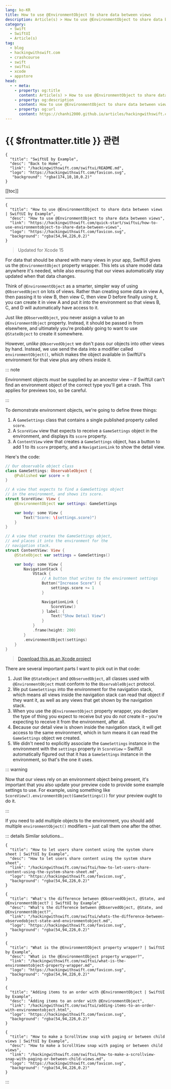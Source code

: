 ```yaml
---
lang: ko-KR
title: How to use @EnvironmentObject to share data between views
description: Article(s) > How to use @EnvironmentObject to share data between views
category:
  - Swift
  - SwiftUI
  - Article(s)
tag: 
  - blog
  - hackingwithswift.com
  - crashcourse
  - swift
  - swiftui
  - xcode
  - appstore
head:
  - - meta:
    - property: og:title
      content: Article(s) > How to use @EnvironmentObject to share data between views
    - property: og:description
      content: How to use @EnvironmentObject to share data between views
    - property: og:url
      content: https://chanhi2000.github.io/articles/hackingwithswift.com/swiftui/how-to-use-environmentobject-to-share-data-between-views.html
---
```


# {{ $frontmatter.title }} 관련

```component VPCard
{
  "title": "SwiftUI by Example",
  "desc": "Back to Home",
  "link": "/hackingwithswift.com/swiftui/README.md",
  "logo": "https://hackingwithswift.com/favicon.svg",
   "background": "rgba(174,10,10,0.2)"
}
```

[[toc]]

---

```component VPCard
{
  "title": "How to use @EnvironmentObject to share data between views | SwiftUI by Example",
  "desc": "How to use @EnvironmentObject to share data between views",
  "link": "https://hackingwithswift.com/quick-start/swiftui/how-to-use-environmentobject-to-share-data-between-views",
  "logo": "https://hackingwithswift.com/favicon.svg",
  "background": "rgba(54,94,226,0.2)"
}
```

> Updated for Xcode 15

For data that should be shared with many views in your app, SwiftUI gives us the `@EnvironmentObject` property wrapper. This lets us share model data anywhere it's needed, while also ensuring that our views automatically stay updated when that data changes.

Think of `@EnvironmentObject` as a smarter, simpler way of using `@ObservedObject` on lots of views. Rather than creating some data in view A, then passing it to view B, then view C, then view D before finally using it, you can create it in view A and put it into the environment so that views B, C, and D will automatically have access to it.

Just like `@ObservedObject`, you never assign a value to an `@EnvironmentObject` property. Instead, it should be passed in from elsewhere, and ultimately you're probably going to want to use `@StateObject` to create it somewhere.

However, *unlike* `@ObservedObject` we don't pass our objects into other views by hand. Instead, we use send the data into a modifier called `environmentObject()`, which makes the object available in SwiftUI's environment for that view plus any others inside it.

::: note

Environment objects *must* be supplied by an ancestor view – if SwiftUI can't find an environment object of the correct type you'll get a crash. This applies for previews too, so be careful.

:::

To demonstrate environment objects, we're going to define three things:

1. A `GameSettings` class that contains a single published property called `score`.
2. A `ScoreView` view that expects to receive a `GameSettings` object in the environment, and displays its `score` property.
3. A `ContentView` view that creates a `GameSettings` object, has a button to add 1 to its `score` property, and a `NavigationLink` to show the detail view.

Here's the code:

```swift
// Our observable object class
class GameSettings: ObservableObject {
    @Published var score = 0
}

// A view that expects to find a GameSettings object
// in the environment, and shows its score.
struct ScoreView: View {
    @EnvironmentObject var settings: GameSettings

    var body: some View {
        Text("Score: \(settings.score)")
    }
}

// A view that creates the GameSettings object,
// and places it into the environment for the
// navigation stack.
struct ContentView: View {
    @StateObject var settings = GameSettings()

    var body: some View {
        NavigationStack {
            VStack {
                // A button that writes to the environment settings
                Button("Increase Score") {
                    settings.score += 1
                }

                NavigationLink {
                    ScoreView()
                } label: {
                    Text("Show Detail View")
                }
            }
            .frame(height: 200)
        }
        .environmentObject(settings)
    }
}
```

> [<FontIcon icon="fas fa-file-zipper"/>Download this as an Xcode project](https://hackingwithswift.com/files/projects/swiftui/how-to-use-environmentobject-to-share-data-between-views-1.zip)

<VidStack src="https://hackingwithswift.com/img/books/quick-start/swiftui/how-to-use-environmentobject-to-share-data-between-views-1~dark.mp4" />

There are several important parts I want to pick out in that code:

1. Just like `@StateObject` and `@ObservedObject`, all classes used with `@EnvironmentObject` must conform to the `ObservableObject` protocol.
2. We put `GameSettings` into the environment for the navigation stack, which means all views inside the navigation stack can read that object if they want it, as well as any views that get shown by the navigation stack.
3. When you use the `@EnvironmentObject` property wrapper, you declare the type of thing you expect to receive but you do *not* create it – you're expecting to receive it from the environment, after all.
4. Because our detail view is shown inside the navigation stack, it will get access to the same environment, which in turn means it can read the `GameSettings` object we created.
5. We didn't need to explicitly associate the `GameSettings` instance in the environment with the `settings` property in `ScoreView` – SwiftUI automatically figured out that it has a `GameSettings` instance in the environment, so that's the one it uses.

::: warning

Now that our views rely on an environment object being present, it's important that you also update your preview code to provide some example settings to use. For example, using something like `ScoreView().environmentObject(GameSettings())` for your preview ought to do it.

:::

If you need to add multiple objects to the environment, you should add multiple `environmentObject()` modifiers – just call them one after the other.

::: details Similar solutions…

```component VPCard
{
  "title": "How to let users share content using the system share sheet | SwiftUI by Example",
  "desc": "How to let users share content using the system share sheet",
  "link": "/hackingwithswift.com/swiftui/how-to-let-users-share-content-using-the-system-share-sheet.md",
  "logo": "https://hackingwithswift.com/favicon.svg",
  "background": "rgba(54,94,226,0.2)"
}
```

```component VPCard
{
  "title": "What's the difference between @ObservedObject, @State, and @EnvironmentObject? | SwiftUI by Example",
  "desc": "What's the difference between @ObservedObject, @State, and @EnvironmentObject?",
  "link": "/hackingwithswift.com/swiftui/whats-the-difference-between-observedobject-state-and-environmentobject.md",
  "logo": "https://hackingwithswift.com/favicon.svg",
  "background": "rgba(54,94,226,0.2)"
}
```

```component VPCard
{
  "title": "What is the @EnvironmentObject property wrapper? | SwiftUI by Example",
  "desc": "What is the @EnvironmentObject property wrapper?",
  "link": "/hackingwithswift.com/swiftui/what-is-the-environmentobject-property-wrapper.md",
  "logo": "https://hackingwithswift.com/favicon.svg",
  "background": "rgba(54,94,226,0.2)"
}
```

```component VPCard
{
  "title": "Adding items to an order with @EnvironmentObject | SwiftUI by Example",
  "desc": "Adding items to an order with @EnvironmentObject",
  "link": "/hackingwithswift.com/swiftui/adding-items-to-an-order-with-environmentobject.html",
  "logo": "https://hackingwithswift.com/favicon.svg",
  "background": "rgba(54,94,226,0.2)"
}
```

```component VPCard
{
  "title": "How to make a ScrollView snap with paging or between child views | SwiftUI by Example",
  "desc": "How to make a ScrollView snap with paging or between child views",
  "link": "/hackingwithswift.com/swiftui/how-to-make-a-scrollview-snap-with-paging-or-between-child-views.md",
  "logo": "https://hackingwithswift.com/favicon.svg",
  "background": "rgba(54,94,226,0.2)"
}
```

:::

